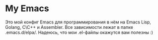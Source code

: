 # My Emacs
Это мой конфиг Emacs для программирования в нём на Emacs Lisp, Golang, C\C++ и Assembler. Все зависимости лежат в папке .emacs.d/elpa/. Надеюсь, что мои .el-файлы окажутся вам полезны :)
